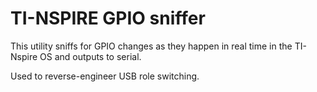# TI-NSPIRE GPIO sniffer

This utility sniffs for GPIO changes as they happen in real time in the TI-Nspire OS and outputs to serial.

Used to reverse-engineer USB role switching.
